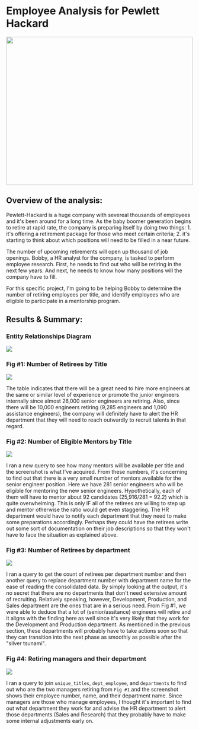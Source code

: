 # Employee Analysis for Pewlett Hackard

<img src="https://github.com/wonhee3472/Pewlett-Hackard-Analysis/blob/main/Data/pewlett-hackard.jpeg" style="height: 400px; width: 100%;">

## Overview of the analysis:

Pewlett-Hackard is a huge company with severeal thousands of employees and it's been around for a long time. As the baby boomer generation begins to retire at rapid rate, the company is preparing itself by doing two things: 1. it's offering a retirement package for those who meet certain criteria; 2. it's starting to think about which positions will need to be filled in a near future.

The number of upcoming retirements will open up thousand of job openings. Bobby, a HR analyst for the company, is tasked to perform employee research. First, he needs to find out who will be retiring in the next few years. And next, he needs to know how many positions will the company have to fill.

For this specific project, I'm going to be helping Bobby to determine the number of retiring employees per title, and identify employees who are eligible to participate in a mentorship program.

## Results & Summary:

### Entity Relationships Diagram

![](EmployeeDB.png)

### Fig #1: Number of Retirees by Title

![](Data/retiring_titles.png)

The table indicates that there will be a great need to hire more engineers at the same or similar level of experience or promote the junior engineers internally since almost 26,000 senior engineers are retiring. Also, since there will be 10,000 engineers retiring (9,285 engineers and 1,090 assistance engineers), the company will definitely have to alert the HR department that they will need to reach outwardly to recruit talents in that regard.

### Fig #2: Number of Eligible Mentors by Title

![](Data/mentors_by_title.png)

I ran a new query to see how many mentors will be available per title and the screenshot is what I've acquired. From these numbers, it's concerning to find out that there is a very small number of mentors available for the senior engineer position. Here we have 281 senior engineers who will be eligible for mentoring the new senior engineers. Hypothetically, each of them will have to mentor about 92 candidates (25,916/281 = 92.2) which is quite overwhelming. This is only IF all of the retirees are willing to step up and mentor otherwise the ratio would get even staggering. The HR department would have to notify each department that they need to make some preparations accordingly. Perhaps they could have the retirees write out some sort of documentation on their job descriptions so that they won't have to face the situation as explained above.

### Fig #3: Number of Retirees by department

![](Data/retirees_by_department.png)

I ran a query to get the count of retirees per department number and then another query to replace department number with department name for the ease of reading the consolidated data. By simply looking at the output, it's no secret that there are no departments that don't need extensive amount of recruiting. Relatively speaking, however, Development, Production, and Sales department are the ones that are in a serious need. From Fig #1, we were able to deduce that a lot of (senior/assitance) engineers will retire and it aligns with the finding here as well since it's very likely that they work for the Development and Production department. As mentioned in the previous section, these departments will probably have to take actions soon so that they can transition into the next phase as smoothly as possible after the "silver tsunami".

### Fig #4: Retiring managers and their department

![](Data/retiring_managers.png)

I ran a query to join `unique_titles`, `dept_employee`, and `departments` to find out who are the two managers retiring from `Fig #1` and the screenshot shows their employee number, name, and their department name. Since managers are those who manage employees, I thought it's important to find out what department they work for and advise the HR department to alert those departments (Sales and Research) that they probably have to make some internal adjustments early on.
